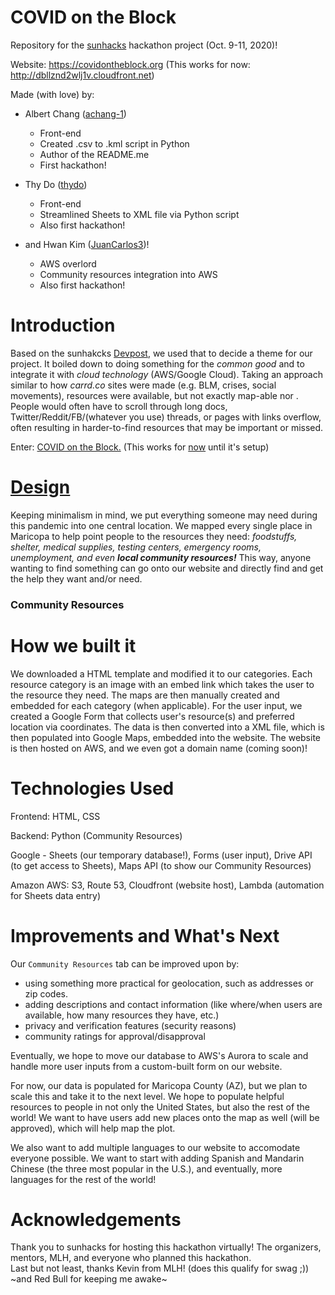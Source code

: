 # COVID on the Block  
Repository for the [sunhacks](https://sunhacks2020.devpost.com/) hackathon project (Oct. 9-11, 2020)! 

Website: https://covidontheblock.org (This works for now: http://dbllznd2wlj1v.cloudfront.net) 

Made (with love) by: 

- Albert Chang ([achang-1](https://github.com/achang-1)) 
  - Front-end 
  - Created .csv to .kml script in Python
  - Author of the README.me 
  - First hackathon!

- Thy Do ([thydo](https://github.com/thydo))
  - Front-end
  - Streamlined Sheets to XML file via Python script 
  - Also first hackathon! 

- and Hwan Kim ([JuanCarlos3](https://github.com/JuanCarlos3))!
  - AWS overlord 
  - Community resources integration into AWS 
  - Also first hackathon! 

# Introduction 
Based on the sunhakcks [Devpost](https://sunhacks2020.devpost.com/), we used that to decide a theme for our project. It boiled down to doing something for the *common good* and to integrate it with *cloud technology* (AWS/Google Cloud). Taking an approach similar to how *carrd.co* sites were made (e.g. BLM, crises, social movements), resources were available, but not exactly map-able nor . People would often have to scroll through long docs, Twitter/Reddit/FB/(whatever you use) threads, or pages with links overflow, often resulting in harder-to-find resources that may be important or missed. 

Enter: [COVID on the Block.](https://covidontheblock.org) (This works for [now](http://dbllznd2wlj1v.cloudfront.net) until it's setup) 

# [Design](https://docs.google.com/document/d/1633ha0vAzMU699krRV_VgbRfDuGwovxLZ3KoVy5aeiw/edit?usp=sharing) 
Keeping minimalism in mind, we put everything someone may need during this pandemic into one central location. We mapped every single place in Maricopa to help point people to the resources they need: *foodstuffs, shelter, medical supplies, testing centers, emergency rooms, unemployment, and even **local community resources!*** This way, anyone wanting to find something can go onto our website and directly find and get the help they want and/or need. 

### Community Resources 

# How we built it 
We downloaded a HTML template and modified it to our categories. Each resource category is an image with an embed link which takes the user to the resource they need. The maps are then manually created and embedded for each category (when applicable). For the user input, we created a Google Form that collects user's resource(s) and preferred location via coordinates. The data is then converted into a XML file, which is then populated into Google Maps, embedded into the website. The website is then hosted on AWS, and we even got a domain name (coming soon)! 

# Technologies Used 
Frontend: HTML, CSS 

Backend: Python (Community Resources) 

Google - Sheets (our temporary database!), Forms (user input), Drive API (to get access to Sheets), Maps API (to show our Community Resources)

Amazon AWS: S3, Route 53, Cloudfront (website host), Lambda (automation for Sheets data entry)


# Improvements and What's Next 
Our `Community Resources` tab can be improved upon by: 
- using something more practical for geolocation, such as addresses or zip codes. 
- adding descriptions and contact information (like where/when users are available, how many resources they have, etc.) 
- privacy and verification features (security reasons) 
- community ratings for approval/disapproval

Eventually, we hope to move our database to AWS's Aurora to scale and handle more user inputs from a custom-built form on our website. 

For now, our data is populated for Maricopa County (AZ), but we plan to scale this and take it to the next level. We hope to populate helpful resources to people in not only the United States, but also the rest of the world! We want to have users add new places onto the map as well (will be approved), which will help map the plot. 

We also want to add multiple languages to our website to accomodate everyone possible. We want to start with adding Spanish and Mandarin Chinese (the three most popular in the U.S.), and eventually, more languages for the rest of the world!  

# Acknowledgements
Thank you to sunhacks for hosting this hackathon virtually! The organizers, mentors, MLH, and everyone who planned this hackathon.  
Last but not least, thanks Kevin from MLH! (does this qualify for swag ;)) ~and Red Bull for keeping me awake~  
